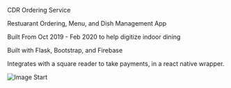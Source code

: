 CDR Ordering Service
 
Restuarant Ordering, Menu, and Dish Management App

Built From Oct 2019 - Feb 2020 to help digitize indoor dining

Built with Flask, Bootstrap, and Firebase

Integrates with a square reader to take payments, in a react native wrapper.




![Image Start](https://github.com/calebjohn24/cdr_ordering_service/blob/master/mdImages/IMG_20200210_130511.jpg)

